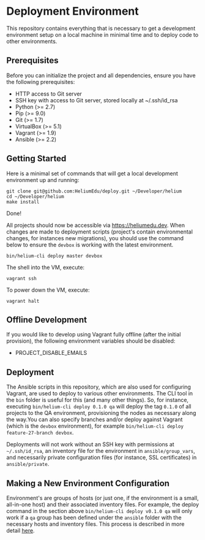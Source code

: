 # Deployment Environment

This repository contains everything that is necessary to get a development environment setup on a local machine in minimal time and to deploy code to
other environments.

## Prerequisites

Before you can initialize the project and all dependencies, ensure you have the following prerequisites:

* HTTP access to Git server
* SSH key with access to Git server, stored locally at ~/.ssh/id_rsa
* Python (>= 2.7)
* Pip (>= 9.0)
* Git (>= 1.7)
* VirtualBox (>= 5.1)
* Vagrant (>= 1.9)
* Ansible (>= 2.2)

## Getting Started

Here is a minimal set of commands that will get a local development environment up and running:

```
git clone git@github.com:HeliumEdu/deploy.git ~/Developer/helium
cd ~/Developer/helium
make install
```

Done!

All projects should now be accessible via https://heliumedu.dev. When changes are made to deployment scripts (project's
contain environmental changes, for instances new migrations), you should use the command below to ensure the `devbox` is
working with the latest environment.

```
bin/helium-cli deploy master devbox
```

The shell into the VM, execute:

```
vagrant ssh
```

To power down the VM, execute:

```
vagrant halt
```

## Offline Development

If you would like to develop using Vagrant fully offline (after the initial provision), the following environment variables should be disabled:

* PROJECT_DISABLE_EMAILS

## Deployment

The Ansible scripts in this repository, which are also used for configuring Vagrant, are used to deploy to various other environments. The
CLI tool in the `bin` folder is useful for this (and many other things). So, for instance, executing `bin/helium-cli deploy 0.1.0 qa`
will deploy the tag `0.1.0` of all projects to the QA environment, provisioning the nodes as necessary along the way.You can also specify
branches and/or deploy against Vagrant (which is the `devbox` environment), for example `bin/helium-cli deploy feature-27-branch devbox`.

Deployments will not work without an SSH key with permissions at `~/.ssh/id_rsa`, an inventory file for the environment in `ansible/group_vars`, and
necessarily private configuration files (for instance, SSL certificates) in `ansible/private`.

## Making a New Environment Configuration

Environment's are groups of hosts (or just one, if the environment is a small, all-in-one host) and their associated inventory files. For example,
the deploy command in the section above `bin/helium-cli deploy v0.1.0 qa` will only work if a `qa` group has been defined under the `ansible`
folder with the necessary hosts and inventory files. This process is described in more detail [here](ansible).
